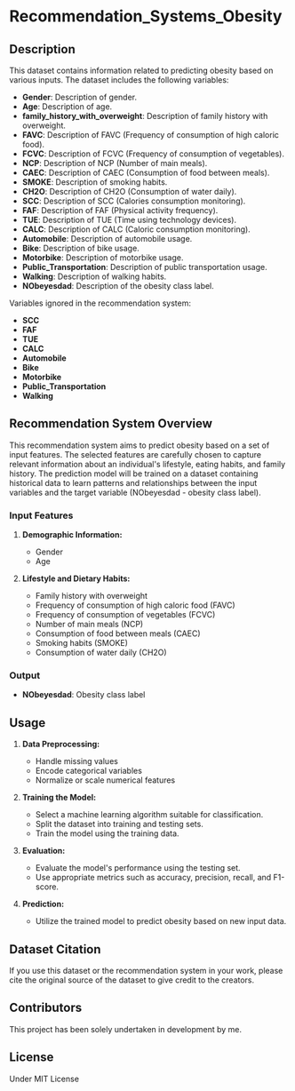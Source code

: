 # Recommendation_Systems_Obesity

## Description

This dataset contains information related to predicting obesity based on various inputs. The dataset includes the following variables:

- **Gender**: Description of gender.
- **Age**: Description of age.
- **family_history_with_overweight**: Description of family history with overweight.
- **FAVC**: Description of FAVC (Frequency of consumption of high caloric food).
- **FCVC**: Description of FCVC (Frequency of consumption of vegetables).
- **NCP**: Description of NCP (Number of main meals).
- **CAEC**: Description of CAEC (Consumption of food between meals).
- **SMOKE**: Description of smoking habits.
- **CH2O**: Description of CH2O (Consumption of water daily).
- **SCC**: Description of SCC (Calories consumption monitoring).
- **FAF**: Description of FAF (Physical activity frequency).
- **TUE**: Description of TUE (Time using technology devices).
- **CALC**: Description of CALC (Caloric consumption monitoring).
- **Automobile**: Description of automobile usage.
- **Bike**: Description of bike usage.
- **Motorbike**: Description of motorbike usage.
- **Public_Transportation**: Description of public transportation usage.
- **Walking**: Description of walking habits.
- **NObeyesdad**: Description of the obesity class label.

Variables ignored in the recommendation system:

- **SCC**
- **FAF**
- **TUE**
- **CALC**
- **Automobile**
- **Bike**
- **Motorbike**
- **Public_Transportation**
- **Walking**

## Recommendation System Overview

This recommendation system aims to predict obesity based on a set of input features. The selected features are carefully chosen to capture relevant information about an individual's lifestyle, eating habits, and family history. The prediction model will be trained on a dataset containing historical data to learn patterns and relationships between the input variables and the target variable (NObeyesdad - obesity class label).

### Input Features

1. **Demographic Information:**
   - Gender
   - Age

2. **Lifestyle and Dietary Habits:**
   - Family history with overweight
   - Frequency of consumption of high caloric food (FAVC)
   - Frequency of consumption of vegetables (FCVC)
   - Number of main meals (NCP)
   - Consumption of food between meals (CAEC)
   - Smoking habits (SMOKE)
   - Consumption of water daily (CH2O)

### Output

- **NObeyesdad**: Obesity class label

## Usage

1. **Data Preprocessing:**
   - Handle missing values
   - Encode categorical variables
   - Normalize or scale numerical features

2. **Training the Model:**
   - Select a machine learning algorithm suitable for classification.
   - Split the dataset into training and testing sets.
   - Train the model using the training data.

3. **Evaluation:**
   - Evaluate the model's performance using the testing set.
   - Use appropriate metrics such as accuracy, precision, recall, and F1-score.

4. **Prediction:**
   - Utilize the trained model to predict obesity based on new input data.

## Dataset Citation

If you use this dataset or the recommendation system in your work, please cite the original source of the dataset to give credit to the creators.

## Contributors

This project has been solely undertaken in development by me. 

## License

Under MIT License


